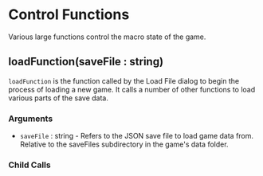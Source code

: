 # Control Functions

Various large functions control the macro state of the game.

## loadFunction(saveFile : string)

`loadFunction` is the function called by the Load File dialog to begin the process of loading a new game. It calls a number of other functions to load various parts of the save data.

### Arguments

- `saveFile` : string - Refers to the JSON save file to load game data from. Relative to the saveFiles subdirectory in the game's data folder.

### Child Calls

